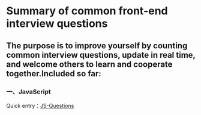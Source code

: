 # Summary of common front-end interview questions

## The purpose is to improve yourself by counting common interview questions, update in real time, and welcome others to learn and cooperate together.Included so far:

### 一、JavaScript
Quick entry：[JS-Questions](https://github.com/Xglbrilliant/Front-end-interview/blob/main/JS/questions.md)

